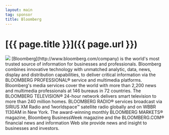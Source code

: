 ```yaml
---
layout: main
tag: sponsor
title: Bloomberg
---
```


# [{{ page.title }}]({{ page.url }})

<img src="/images/sponsor-logos/bloomberg.png" class="sponsor" />
[Bloomberg](http://www.bloomberg.com/company) is the world's most trusted source of information for businesses and
professionals. Bloomberg combines innovative technology with unmatched
analytic, data, news, display and distribution capabilities, to deliver
critical information via the BLOOMBERG PROFESSIONAL® service and multimedia
platforms. Bloomberg's media services cover the world with more than 2,200 news
and multimedia professionals at 146 bureaus in 72 countries. The BLOOMBERG
TELEVISION® 24-hour network delivers smart television to more than 240 million
homes. BLOOMBERG RADIO® services broadcast via SIRIUS XM Radio and
1worldspace™ satellite radio globally and on WBBR 1130AM in New York. The
award-winning monthly BLOOMBERG MARKETS® magazine, Bloomberg BusinessWeek
magazine and the BLOOMBERG.COM® financial news and information Web site provide
news and insight to businesses and investors.
